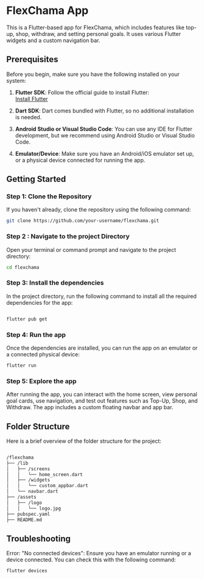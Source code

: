 # FlexChama App

This is a Flutter-based app for FlexChama, which includes features like top-up, shop, withdraw, and setting personal goals. It uses various Flutter widgets and a custom navigation bar.

## Prerequisites

Before you begin, make sure you have the following installed on your system:

1. **Flutter SDK**: Follow the official guide to install Flutter:  
   [Install Flutter](https://flutter.dev/docs/get-started/install)

2. **Dart SDK**: Dart comes bundled with Flutter, so no additional installation is needed.

3. **Android Studio or Visual Studio Code**: You can use any IDE for Flutter development, but we recommend using Android Studio or Visual Studio Code.

4. **Emulator/Device**: Make sure you have an Android/iOS emulator set up, or a physical device connected for running the app.

## Getting Started

### Step 1: Clone the Repository

If you haven't already, clone the repository using the following command:

```bash
git clone https://github.com/your-username/flexchama.git

```

### Step 2 : Navigate to the project Directory

Open your terminal or command prompt and navigate to the project directory:

```bash
cd flexchama

```


### Step 3: Install the dependencies

In the project directory, run the following command to install all the required dependencies for the app:

```bash

flutter pub get

```

### Step 4: Run the app

Once the dependencies are installed, you can run the app on an emulator or a connected physical device:

```bash
flutter run
```

### Step 5: Explore the app

After running the app, you can interact with the home screen, view personal goal cards, use navigation, and test out features such as Top-Up, Shop, and Withdraw. The app includes a custom floating navbar and app bar.


## Folder Structure


Here is a brief overview of the folder structure for the project:

```bash

/flexchama
├── /lib
│   ├── /screens
│   │   └── home_screen.dart       
│   ├── /widgets
│   │   └── custom_appbar.dart    
│   └── navbar.dart             
├── /assets
│   ├── /logo
│   │   └── logo.jpg          
├── pubspec.yaml                  
├── README.md    

```

## Troubleshooting

Error: "No connected devices": Ensure you have an emulator running or a device connected. You can check this with the following command:

```bash
flutter devices
```